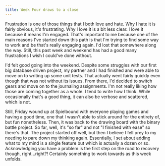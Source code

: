 ```yaml
---
title: Week Four draws to a close
---
```


Frustration is one of those things that I both love and hate.  Why I hate it is fairly obvious, it's frustrating.  Why I love it is a bit less clear.  I love it because it means I'm engaged.  That's important to me because one of the main reasons I've started down this path is that I'm trying to find some way to work and be that's really engaging again.  I'd lost that somewhere along the way.  Still, this past week and weekend has had a good many frustrations I wish I could've done without.

I'd felt good going into the weekend.  Despite some struggles with our first big database driven project, my partner and I had finished and were able to move on to writing up some unit tests.  That actually went fairly quickly even though that was not without its issues.  From there, I'd decided to switch gears and move on to the journaling assignments.  I'm not really liking how those are coming together as a whole.  I tend to write how I think.  While occasionally that's a good thing, it can also be verbose and scattered, which is not.

Still, Friday wound up at Spielbound with everyone playing games and having a good time, one that I wasn't able to stick around for the entirety of, but fun nonetheless.  Then, it was back to the drawing board with the binary battle project.  So far, well, it's "so far" and not "I finished with ease" so there's that.  The project started off well, but then I believe I fell prey to my needing to pare down my thinking again.  Essentially, I set about adding what to my mind is a single feature but which is actually a dozen or so.  Acknowledging you have a problem is the first step on the road to recovery though, right...right?!  Certainly something to work towards as this week unfolds.   